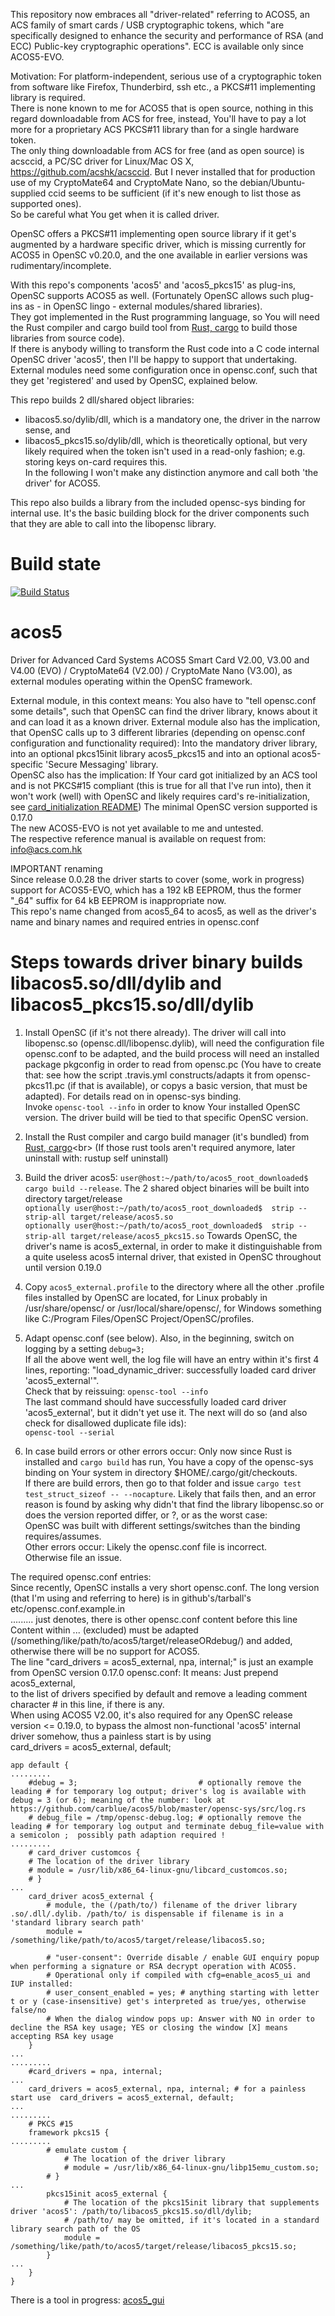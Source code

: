 This repository now embraces all "driver-related" referring to ACOS5, an ACS family of smart cards / USB cryptographic tokens, which "are specifically designed to enhance the security and performance of RSA (and ECC) Public-key cryptographic operations". ECC is available only since ACOS5-EVO.

Motivation:
For platform-independent, serious use of a cryptographic token from software like Firefox, Thunderbird, ssh etc., a PKCS#11 implementing library is required.<br>
There is none known to me for ACOS5 that is open source, nothing in this regard downloadable from ACS for free, instead, You'll have to pay a lot more for a proprietary ACS PKCS#11 library than for a single hardware token.<br>
The only thing downloadable from ACS for free (and as open source) is acsccid, a PC/SC driver for Linux/Mac OS X, https://github.com/acshk/acsccid. But I never installed that for production use of my CryptoMate64 and CryptoMate Nano, so the debian/Ubuntu-supplied ccid seems to be sufficient (if it's new enough to list those as supported ones).<br>
So be careful what You get when it is called driver.


OpenSC offers a PKCS#11 implementing open source library if it get's augmented by a hardware specific driver, which is missing currently for ACOS5 in OpenSC v0.20.0, and the one available in earlier versions was rudimentary/incomplete.

With this repo's components 'acos5' and 'acos5_pkcs15' as plug-ins, OpenSC supports ACOS5 as well. (Fortunately OpenSC allows such plug-ins as - in OpenSC lingo - external modules/shared libraries).<br>
They got implemented in the Rust programming language, so You will need the Rust compiler and cargo build tool from [Rust, cargo](https://www.rust-lang.org/tools/install "https://www.rust-lang.org/tools/install") to build those libraries from source code).<br>
If there is anybody willing to transform the Rust code into a C code internal OpenSC driver 'acos5', then I'll be happy to support that undertaking.<br>
External modules need some configuration once in opensc.conf, such that they get 'registered' and used by OpenSC, explained below.

This repo builds 2 dll/shared object libraries:<br>
- libacos5.so/dylib/dll, which is a mandatory one, the driver in the narrow sense, and
- libacos5_pkcs15.so/dylib/dll, which is theoretically optional, but very likely required when the token isn't used in a read-only fashion; e.g. storing keys on-card requires this.<br>
In the following I won't make any distinction anymore and call both 'the driver' for ACOS5.

This repo also builds a library from the included opensc-sys binding for internal use. It's the basic building block for the driver components such that they are able to call into the libopensc library.

# Build state

[![Build Status](https://travis-ci.org/carblue/acos5.svg?branch=master)](https://travis-ci.org/carblue/acos5)

# acos5

Driver for Advanced Card Systems  ACOS5 Smart Card V2.00, V3.00 and V4.00 (EVO) / CryptoMate64 (V2.00) / CryptoMate Nano (V3.00), as external modules operating within the OpenSC framework.<br>

External module, in this context means: You also have to "tell opensc.conf some details", such that OpenSC can find the driver library, knows about it and can load it as a known driver.
External module also has the implication, that OpenSC calls up to 3 different libraries (depending on opensc.conf configuration and functionality required): Into the mandatory driver library, into an optional pkcs15init library acos5_pkcs15 and into an optional acos5-specific 'Secure Messaging' library.<br>
OpenSC also has the implication: If Your card got initialized by an ACS tool and is not PKCS#15 compliant (this is true for all that I've run into), then it won't work (well) with OpenSC and likely requires card's re-initialization, see [card_initialization README](https://github.com/carblue/acos5/tree/master/acos5/info/card_initialization "https://github.com/carblue/acos5/tree/master/acos5/info/card_initialization"))
The minimal OpenSC version supported is 0.17.0<br>
The new ACOS5-EVO is not yet available to me and untested.<br>
The respective reference manual is available on request from: info@acs.com.hk


IMPORTANT renaming<br>
Since release 0.0.28 the driver starts to cover (some, work in progress) support for ACOS5-EVO, which has a 192 kB EEPROM, thus the former "_64" suffix for 64 kB EEPROM is inappropriate now.<br>
This repo's name changed from acos5_64 to acos5, as well as the driver's name and binary names and required entries in opensc.conf


Steps towards driver binary builds libacos5.so/dll/dylib and libacos5_pkcs15.so/dll/dylib
=========================================================================================
1. Install OpenSC (if it's not there already). The driver will call into libopensc.so (opensc.dll/libopensc.dylib), will need the configuration file opensc.conf to be adapted, and the build process will need an installed package pkgconfig in order to read from opensc.pc (You have to create that: see how the script .travis.yml constructs/adapts it from opensc-pkcs11.pc (if that is available), or copys a basic version, that must be adapted).
For details read on in opensc-sys binding.<br>
Invoke `opensc-tool --info` in order to know Your installed OpenSC version. The driver build will be tied to that specific OpenSC version.

2. Install the Rust compiler and cargo build manager (it's bundled) from [Rust, cargo](https://www.rust-lang.org/tools/install "https://www.rust-lang.org/tools/install")<br>
(If those rust tools aren't required anymore, later uninstall with: rustup self uninstall)

3. Build the driver acos5: `user@host:~/path/to/acos5_root_downloaded$  cargo build --release`. The 2 shared object binaries will be built into directory target/release<br>
   `optionally user@host:~/path/to/acos5_root_downloaded$  strip --strip-all target/release/acos5.so`<br>
   `optionally user@host:~/path/to/acos5_root_downloaded$  strip --strip-all target/release/acos5_pkcs15.so`
   Towards OpenSC, the driver's name is acos5_external, in order to make it distinguishable from a quite useless acos5 internal driver, that existed in OpenSC throughout until version 0.19.0

4. Copy `acos5_external.profile` to the directory where all the other .profile files installed by OpenSC are located, for Linux probably in /usr/share/opensc/ or /usr/local/share/opensc/, for Windows something like C:/Program Files/OpenSC Project/OpenSC/profiles.<br>

5. Adapt opensc.conf (see below). Also, in the beginning, switch on logging by a setting `debug=3;`<br>
   If all the above went well, the log file will have an entry within it's first 4 lines, reporting: "load_dynamic_driver: successfully loaded card driver 'acos5_external'".<br>
   Check that by reissuing: `opensc-tool --info`<br>
   The last command should have successfully loaded card driver 'acos5_external', but it didn't yet use it. The next will do so (and also check for disallowed duplicate file ids):<br>
   `opensc-tool --serial`
6. In case build errors or other errors occur:
   Only now since Rust is installed and `cargo build` has run, You have a copy of the opensc-sys binding on Your system in directory $HOME/.cargo/git/checkouts.<br>
   If there are build errors, then go to that folder and issue `cargo test test_struct_sizeof -- --nocapture`. Likely that fails then, and an error reason is found by asking why didn't that find the library libopensc.so or does the version reported differ, or ?, or as the worst case:<br>
   OpenSC was built with different settings/switches than the binding requires/assumes.<br>
   Other errors occur: Likely the opensc.conf file is incorrect.<br>
   Otherwise file an issue.

   
The required opensc.conf entries:<br>
Since recently, OpenSC installs a very short opensc.conf. The long version (that I'm using and referring to here) is in github's/tarball's etc/opensc.conf.example.in<br>
......... just denotes, there is other opensc.conf content before this line<br>
Content within ... (excluded) must be adapted (/something/like/path/to/acos5/target/releaseORdebug/) and added, otherwise there will be no support for ACOS5.<br>
The line "card_drivers = acos5_external, npa, internal;" is just an example from OpenSC version 0.17.0 opensc.conf: It means: Just prepend<br>
acos5_external,<br>
to the list of drivers specified by default and remove a leading comment character # in this line, if there is any.<br>
When using ACOS5 V2.00, it's also required for any OpenSC release version <= 0.19.0, to bypass the almost non-functional 'acos5' internal driver somehow, thus a painless start is by using<br>
    card_drivers = acos5_external, default;

```
app default {
.........
    #debug = 3;                           # optionally remove the leading # for temporary log output; driver's log is available with debug = 3 (or 6); meaning of the number: look at https://github.com/carblue/acos5/blob/master/opensc-sys/src/log.rs
    # debug_file = /tmp/opensc-debug.log; # optionally remove the leading # for temporary log output and terminate debug_file=value with a semicolon ;  possibly path adaption required !
.........
    # card_driver customcos {
    # The location of the driver library
    # module = /usr/lib/x86_64-linux-gnu/libcard_customcos.so;
    # }
...
    card_driver acos5_external {
        # module, the (/path/to/) filename of the driver library .so/.dll/.dylib. /path/to/ is dispensable if filename is in a 'standard library search path'
        module = /something/like/path/to/acos5/target/release/libacos5.so;

        # "user-consent": Override disable / enable GUI enquiry popup when performing a signature or RSA decrypt operation with ACOS5.
        # Operational only if compiled with cfg=enable_acos5_ui and IUP installed:
        # user_consent_enabled = yes; # anything starting with letter t or y (case-insensitive) get's interpreted as true/yes, otherwise false/no
        # When the dialog window pops up: Answer with NO in order to decline the RSA key usage; YES or closing the window [X] means accepting RSA key usage
    }
...
.........
    #card_drivers = npa, internal;
...
    card_drivers = acos5_external, npa, internal; # for a painless start use  card_drivers = acos5_external, default;
...
.........
    # PKCS #15
    framework pkcs15 {
.........
        # emulate custom {
            # The location of the driver library
            # module = /usr/lib/x86_64-linux-gnu/libp15emu_custom.so;
        # }
...
        pkcs15init acos5_external {
            # The location of the pkcs15init library that supplements driver 'acos5': /path/to/libacos5_pkcs15.so/dll/dylib;
            # /path/to/ may be omitted, if it's located in a standard library search path of the OS
            module = /something/like/path/to/acos5/target/release/libacos5_pkcs15.so;
        }
...
    }
}
```

There is a tool in progress: [acos5_gui](https://github.com/carblue/acos5_gui "https://github.com/carblue/acos5_gui")
